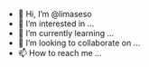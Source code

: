 - 👋 Hi, I’m @limaseso
- 👀 I’m interested in ...
- 🌱 I’m currently learning ...
- 💞️ I’m looking to collaborate on ...
- 📫 How to reach me ...

<!---
limaseso/limaseso is a ✨ special ✨ repository because its `README.md` (this file) appears on your GitHub profile.
You can click the Preview link to take a look at your changes.
--->
